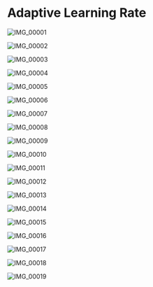 Adaptive Learning Rate
===

![IMG_00001](imgs/02-adaptive-lr/IMG_00001.jpg)

![IMG_00002](imgs/02-adaptive-lr/IMG_00002.jpg)

![IMG_00003](imgs/02-adaptive-lr/IMG_00003.jpg)

![IMG_00004](imgs/02-adaptive-lr/IMG_00004.jpg)

![IMG_00005](imgs/02-adaptive-lr/IMG_00005.jpg)

![IMG_00006](imgs/02-adaptive-lr/IMG_00006.jpg)

![IMG_00007](imgs/02-adaptive-lr/IMG_00007.jpg)

![IMG_00008](imgs/02-adaptive-lr/IMG_00008.jpg)

![IMG_00009](imgs/02-adaptive-lr/IMG_00009.jpg)

![IMG_00010](imgs/02-adaptive-lr/IMG_00010.jpg)

![IMG_00011](imgs/02-adaptive-lr/IMG_00011.jpg)

![IMG_00012](imgs/02-adaptive-lr/IMG_00012.jpg)

![IMG_00013](imgs/02-adaptive-lr/IMG_00013.jpg)

![IMG_00014](imgs/02-adaptive-lr/IMG_00014.jpg)

![IMG_00015](imgs/02-adaptive-lr/IMG_00015.jpg)

![IMG_00016](imgs/02-adaptive-lr/IMG_00016.jpg)

![IMG_00017](imgs/02-adaptive-lr/IMG_00017.jpg)

![IMG_00018](imgs/02-adaptive-lr/IMG_00018.jpg)

![IMG_00019](imgs/02-adaptive-lr/IMG_00019.jpg)